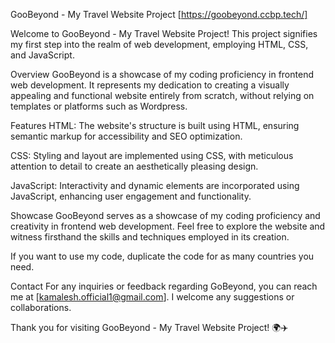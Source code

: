 GooBeyond - My Travel Website Project    [https://goobeyond.ccbp.tech/]


Welcome to GooBeyond - My Travel Website Project!  This project signifies my first step into the realm of web development, employing HTML, CSS, and JavaScript.

Overview
GooBeyond is a showcase of my coding proficiency in frontend web development. It represents my dedication to creating a visually appealing and functional website entirely from scratch, without relying on templates or platforms such as Wordpress.

Features
HTML: The website's structure is built using HTML, ensuring semantic markup for accessibility and SEO optimization.

CSS: Styling and layout are implemented using CSS, with meticulous attention to detail to create an aesthetically pleasing design.

JavaScript: Interactivity and dynamic elements are incorporated using JavaScript, enhancing user engagement and functionality.

Showcase
GooBeyond serves as a showcase of my coding proficiency and creativity in frontend web development. Feel free to explore the website and witness firsthand the skills and techniques employed in its creation.

If you want to use my code, duplicate the code for as many countries you need.

Contact
For any inquiries or feedback regarding GoBeyond, you can reach me at [kamalesh.official1@gmail.com]. I welcome any suggestions or collaborations.

Thank you for visiting GooBeyond - My Travel Website Project! 🌍✈️
